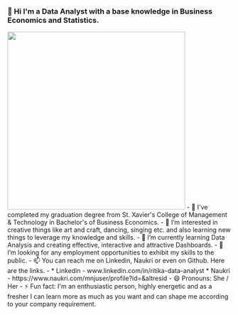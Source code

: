 ### 👋 Hi I'm a Data Analyst with a base knowledge in Business Economics and Statistics.
<img align="centre"  width="400" src="![image](https://github.com/user-attachments/assets/a3c2a5bc-f508-4b14-9b36-602b1b4bb02f)">
- 🏫 I've completed my graduation degree from St. Xavier's College of Management & Technology in Bachelor's of Business Economics.
- 👀 I’m interested in creative things like art and craft, dancing, singing etc. and also learning new things to leverage my knowledge and skills.
- 🌱 I’m currently learning Data Analysis and creating effective, interactive and attractive Dashboards.
- 💞️ I’m looking for any employment opportunities to exhibit my skills to the public.
- 📫 You can reach me on Linkedin, Naukri or even on Github. Here are the links.
- * Linkedin - www.linkedin.com/in/ritika-data-analyst
  * Naukri - https://www.naukri.com/mnjuser/profile?id=&altresid
- 😄 Pronouns: She / Her
- ⚡ Fun fact: I'm an enthusiastic person, highly energetic and as a fresher I can learn more as much as you want and can shape me according to your company requirement.
